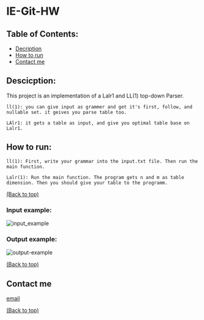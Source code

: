 # IE-Git-HW

## Table of Contents:
- [Decription]( https://github.com/TahaMsv/IE-Git-HW/blob/master/README.md#descicption)
- [How to run]( https://github.com/TahaMsv/IE-Git-HW/blob/master/README.md#how-to-run)
- [Contact me]( https://github.com/TahaMsv/IE-Git-HW/blob/master/README.md#contact-me)
## Descicption:

This project is an implementation of a Lalr1 and LL(1) top-down Parser.
```
ll(1): you can give input as grammer and get it's first, follow, and nullable set. it geives you parse table too.
```
```
LAlr1: it gets a table as input, and give you optimal table base on Lalr1.
```
## How to run:
```
ll(1): First, write your grammar into the input.txt file. Then run the main function.
```
```
Lalr(1): Run the main function. The program gets n and m as table dimension. Then you should give your table to the programm. 
```
[(Back to top)]( https://github.com/TahaMsv/IE-Git-HW/blob/master/README.md#table-of-contents)
### Input example:
![input_example](https://user-images.githubusercontent.com/66914340/155888467-377720eb-b9d5-4299-98e9-42171031d67f.jpg)
### Output example:
![output-example](https://user-images.githubusercontent.com/66914340/155888471-3a350495-b4a2-470f-acaa-832de37a21b6.jpg)

[(Back to top)]( https://github.com/TahaMsv/IE-Git-HW/blob/master/README.md#table-of-contents)
## Contact me
[email]( tahamousavi.sbu@gmail.com)

[(Back to top)]( https://github.com/TahaMsv/IE-Git-HW/blob/master/README.md#table-of-contents)


